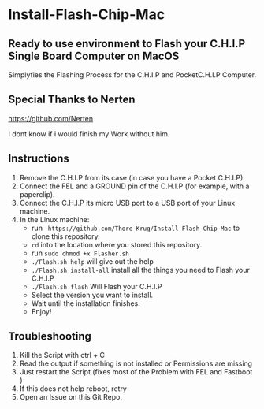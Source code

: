 # Install-Flash-Chip-Mac

## Ready to use environment to Flash your C.H.I.P Single Board Computer on MacOS 
 Simplyfies the Flashing Process for the C.H.I.P and PocketC.H.I.P Computer.
 
 ## Special Thanks to Nerten 
 https://github.com/Nerten 
 
 I dont know if i would finish my Work without him. 

## Instructions
1. Remove the C.H.I.P from its case (in case you have a Pocket C.H.I.P).
2. Connect the FEL and a GROUND pin of the C.H.I.P (for example, with a paperclip).
3. Connect the C.H.I.P its micro USB port to a USB port of your Linux machine.
4. In the Linux machine:
    - run ` https://github.com/Thore-Krug/Install-Flash-Chip-Mac` to clone this repository.
    - `cd` into the location where you stored this repository.
    - run `sudo chmod +x Flasher.sh`
    - `./Flash.sh help` will give out the help 
    - `./Flash.sh install-all` install all the things you need to Flash your C.H.I.P 
    - `./Flash.sh flash` Will Flash your C.H.I.P
    - Select the version you want to install.
    - Wait until the installation finishes.
    - Enjoy!

## Troubleshooting 

1. Kill the Script with ctrl + C 
2. Read the output if something is not installed or Permissions are missing 
3. Just restart the Script (fixes most of the Problem with FEL and Fastboot ) 
4. If this does not help reboot, retry
5. Open an Issue on this Git Repo. 
